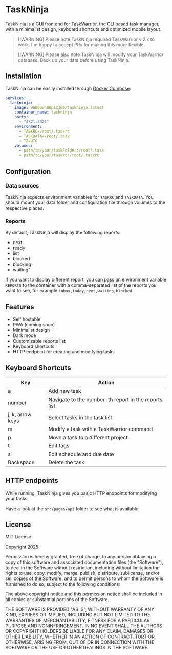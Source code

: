 # TaskNinja

TaskNinja is a GUI frontend for [TaskWarrior](https://github.com/GothenburgBitFactory/taskwarrior), the CLI based task manager, with a minimalist design, keyboard shortcuts and optimized mobile layout.

> [!WARNING] Please note
> TaskNinja required TaskWarrior v 2.x to work.
> I'm happy to accept PRs for making this more flexible.

> [!WARNING] Please also note
> TaskNinja will modify your TaskWarrior database. Back up your data before using TaskNinja.

## Installation

TaskNinja can be easily installed through [Docker Compose](https://docs.docker.com/compose/):

```yml
services:
  taskninja:
    image: wh00pwh00p12369/taskninja:latest
    container_name: taskninja
    ports:
      - "4321:4321"
    environment:
      - TASKRC=/root/.taskrc
      - TASKDATA=/root/.task
      - TZ=UTC
    volumes:
      - path/to/your/taskFolder:/root/.task
      - path/to/your/taskrc:/root/.taskrc
```

## Configuration

### Data sources

TaskNinja expects environment variables for `TASKRC` and `TASKDATA`. You should mount your data folder and configuration file through volumes to the respective places.

### Reports

By default, TaskNinja will display the following reports:

- next
- ready
- list
- blocked
- blocking
- waiting"

If you want to display different report, you can pass an environment variable `REPORTS` to the container with a comma-separated list of the reports you want to see, for example `inbox,today,next,waiting,blocked`.

## Features

- Self hostable
- PWA (coming soon)
- Minimalist design
- Dark mode
- Customizable reports list
- Keyboard shortcuts
- HTTP endpoint for creating and modifying tasks

## Keyboard Shortcuts

| Key              | Action                                               |
| ---------------- | ---------------------------------------------------- |
| a                | Add new task                                         |
| number           | Navigate to the number-th report in the reports list |
| j, k, arrow keys | Select tasks in the task list                        |
| m                | Modify a task with a TaskWarrior command             |
| p                | Move a task to a different project                   |
| t                | Edit tags                                            |
| s                | Edit schedule and due date                           |
| Backspace        | Delete the task                                      |

## HTTP endpoints

While running, TaskNinja gives you basic HTTP endpoints for modifying your tasks.

Have a look at the `src/pages/api` folder to see what is available.

## License

MIT License

Copyright 2025

Permission is hereby granted, free of charge, to any person obtaining a copy of this software and associated documentation files (the "Software"), to deal in the Software without restriction, including without limitation the rights to use, copy, modify, merge, publish, distribute, sublicense, and/or sell copies of the Software, and to permit persons to whom the Software is furnished to do so, subject to the following conditions:

The above copyright notice and this permission notice shall be included in all copies or substantial portions of the Software.

THE SOFTWARE IS PROVIDED "AS IS", WITHOUT WARRANTY OF ANY KIND, EXPRESS OR IMPLIED, INCLUDING BUT NOT LIMITED TO THE WARRANTIES OF MERCHANTABILITY, FITNESS FOR A PARTICULAR PURPOSE AND NONINFRINGEMENT. IN NO EVENT SHALL THE AUTHORS OR COPYRIGHT HOLDERS BE LIABLE FOR ANY CLAIM, DAMAGES OR OTHER LIABILITY, WHETHER IN AN ACTION OF CONTRACT, TORT OR OTHERWISE, ARISING FROM, OUT OF OR IN CONNECTION WITH THE SOFTWARE OR THE USE OR OTHER DEALINGS IN THE SOFTWARE.
